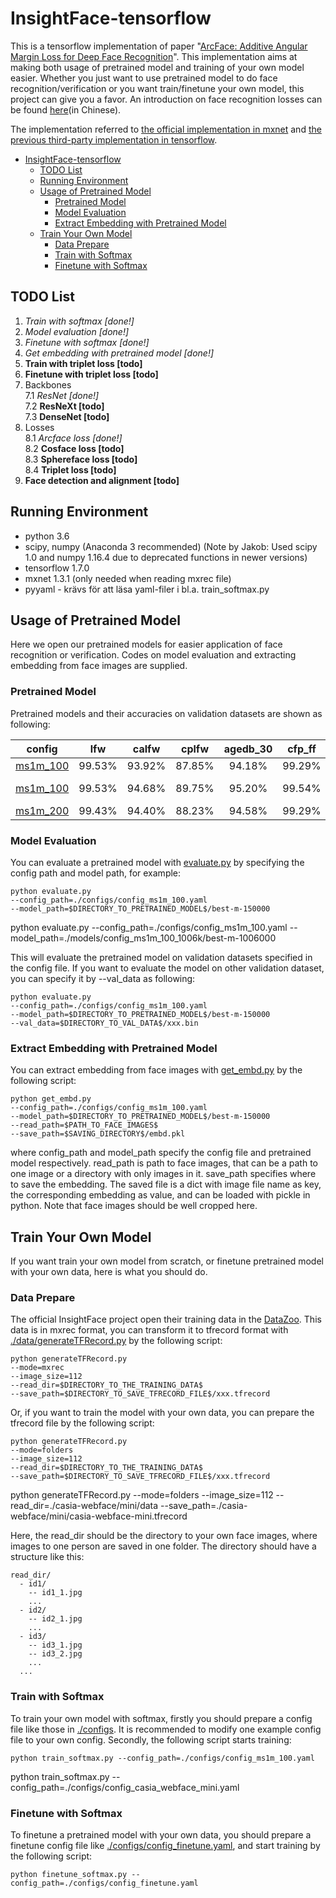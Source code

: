 # InsightFace-tensorflow

This is a tensorflow implementation of paper "[ArcFace: Additive Angular Margin Loss for Deep Face Recognition](https://arxiv.org/abs/1801.07698)". This implementation aims at making both usage of pretrained model and training of your own model easier. Whether you just want to use pretrained model to do face recognition/verification or you want train/finetune your own model, this project can give you a favor. An introduction on face recognition losses can be found [here](https://luckycallor.xyz/20190123/FaceLosses.html)(in Chinese).

The implementation referred to [the official implementation in mxnet](https://github.com/deepinsight/insightface) and [the previous third-party implementation in tensorflow](https://github.com/auroua/InsightFace_TF).

- [InsightFace-tensorflow](#insightface-tensorflow)
  - [TODO List](#todo-list)
  - [Running Environment](#running-environment)
  - [Usage of Pretrained Model](#usage-of-pretrained-model)
    - [Pretrained Model](#pretrained-model)
    - [Model Evaluation](#model-evaluation)
    - [Extract Embedding with Pretrained Model](#extract-embedding-with-pretrained-model)
  - [Train Your Own Model](#train-your-own-model)
    - [Data Prepare](#data-prepare)
    - [Train with Softmax](#train-with-softmax)
    - [Finetune with Softmax](#finetune-with-softmax)

## TODO List

1. *Train with softmax [done!]*
2. *Model evaluation [done!]*
3. *Finetune with softmax [done!]*
4. *Get embedding with pretrained model [done!]*
5. **Train with triplet loss [todo]**
6. **Finetune with triplet loss [todo]**
7. Backbones    
   7.1 *ResNet [done!]*    
   7.2 **ResNeXt [todo]**    
   7.3 **DenseNet [todo]**    
8. Losses    
   8.1 *Arcface loss [done!]*    
   8.2 **Cosface loss [todo]**    
   8.3 **Sphereface loss [todo]**    
   8.4 **Triplet loss [todo]**
9.  **Face detection and alignment [todo]**

## Running Environment

- python 3.6 
- scipy, numpy (Anaconda 3 recommended) (Note by Jakob: Used scipy 1.0 and numpy 1.16.4 due to deprecated functions in newer versions)
- tensorflow 1.7.0
- mxnet 1.3.1 (only needed when reading mxrec file)
- pyyaml - krävs för att läsa yaml-filer i bl.a. train_softmax.py

## Usage of Pretrained Model

Here we open our pretrained models for easier application of face recognition or verification. Codes on model evaluation and extracting embedding from face images are supplied.

### Pretrained Model

Pretrained models and their accuracies on validation datasets are shown as following:

|config|lfw|calfw|cplfw|agedb_30|cfp_ff|cfp_fp|vgg2_fp|steps|download|
|:----:|:----:|:----:|:----:|:----:|:----:|:----:|:----:|:----:|:----:|
|[ms1m_100](https://github.com/luckycallor/InsightFace-tensorflow/blob/master/configs/config_ms1m_100.yaml)|99.53%|93.92%|87.85%|94.18%|99.29%|94.73%|93.9%|334k|[baidu](https://pan.baidu.com/s/1Zr91ZYWTXJDlG63XLqNdzQ)|
|[ms1m_100](https://github.com/luckycallor/InsightFace-tensorflow/blob/master/configs/config_ms1m_100.yaml)|99.53%|94.68%|89.75%|95.20%|99.54%|96.30%|94.84%|1006k|[baidu](https://pan.baidu.com/s/1v1L3c7cEs_GyqPYH9WhNKA), [google](https://drive.google.com/open?id=107Qu56o1IwQxH61Q6smZk-DO2-xU6EwE)|
|[ms1m_200](https://github.com/luckycallor/InsightFace-tensorflow/blob/master/configs/config_ms1m_200.yaml)|99.43%|94.40%|88.23%|94.58%|99.29%|94.77%|93.9%|200k|[baidu](https://pan.baidu.com/s/1q3kXkhjtclXD-eQgZC5gBA)|

### Model Evaluation

You can evaluate a pretrained model with [evaluate.py](https://github.com/luckycallor/InsightFace-tensorflow/blob/master/evaluate.py) by specifying the config path and model path, for example:

```
python evaluate.py 
--config_path=./configs/config_ms1m_100.yaml 
--model_path=$DIRECTORY_TO_PRETRAINED_MODEL$/best-m-150000
```

python evaluate.py --config_path=./configs/config_ms1m_100.yaml --model_path=./models/config_ms1m_100_1006k/best-m-1006000

This will evaluate the pretrained model on validation datasets specified in the config file. If you want to evaluate the model on other validation dataset, you can specify it by --val_data as following:

```
python evaluate.py 
--config_path=./configs/config_ms1m_100.yaml 
--model_path=$DIRECTORY_TO_PRETRAINED_MODEL$/best-m-150000 
--val_data=$DIRECTORY_TO_VAL_DATA$/xxx.bin
```

### Extract Embedding with Pretrained Model

You can extract embedding from face images with [get_embd.py](https://github.com/luckycallor/InsightFace-tensorflow/blob/master/get_embd.py) by the following script:

```
python get_embd.py 
--config_path=./configs/config_ms1m_100.yaml 
--model_path=$DIRECTORY_TO_PRETRAINED_MODEL$/best-m-150000 
--read_path=$PATH_TO_FACE_IMAGES$
--save_path=$SAVING_DIRECTORY$/embd.pkl
```

where config_path and model_path specify the config file and pretrained model respectively. read_path is path to face images, that can be a path to one image or a directory with only images in it. save_path specifies where to save the embedding. The saved file is a dict with image file name as key, the corresponding embedding as value, and can be loaded with pickle in python. Note that face images should be well cropped here.

## Train Your Own Model

If you want train your own model from scratch, or finetune pretrained model with your own data, here is what you should do.

### Data Prepare

The official InsightFace project open their training data in the [DataZoo](https://github.com/deepinsight/insightface/wiki/Dataset-Zoo). This data is in mxrec format, you can transform it to tfrecord format with [./data/generateTFRecord.py](https://github.com/luckycallor/InsightFace-tensorflow/blob/master/data/generateTFRecord.py) by the following script:

```
python generateTFRecord.py 
--mode=mxrec
--image_size=112
--read_dir=$DIRECTORY_TO_THE_TRAINING_DATA$
--save_path=$DIRECTORY_TO_SAVE_TFRECORD_FILE$/xxx.tfrecord
```

Or, if you want to train the model with your own data, you can prepare the tfrecord file by the following script:

```
python generateTFRecord.py 
--mode=folders
--image_size=112
--read_dir=$DIRECTORY_TO_THE_TRAINING_DATA$
--save_path=$DIRECTORY_TO_SAVE_TFRECORD_FILE$/xxx.tfrecord
```

python generateTFRecord.py --mode=folders --image_size=112 --read_dir=./casia-webface/mini/data  --save_path=./casia-webface/mini/casia-webface-mini.tfrecord

Here, the read_dir should be the directory to your own face images, where images to one person are saved in one folder. The directory should have a structure like this:

```
read_dir/
  - id1/
    -- id1_1.jpg
    ...
  - id2/
    -- id2_1.jpg
    ...
  - id3/
    -- id3_1.jpg
    -- id3_2.jpg
    ...
  ...
```

### Train with Softmax

To train your own model with softmax, firstly you should prepare a config file like those in [./configs](https://github.com/luckycallor/InsightFace-tensorflow/tree/master/configs). It is recommended to modify one example config file to your own config. Secondly, the following script starts training:

```
python train_softmax.py --config_path=./configs/config_ms1m_100.yaml
```

python train_softmax.py --config_path=./configs/config_casia_webface_mini.yaml

### Finetune with Softmax

To finetune a pretrained model with your own data, you should prepare a finetune config file like [./configs/config_finetune.yaml](https://github.com/luckycallor/InsightFace-tensorflow/blob/master/configs/config_finetune.yaml), and start training by the following script:

```
python finetune_softmax.py --config_path=./configs/config_finetune.yaml
```